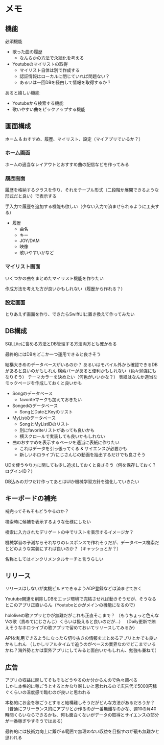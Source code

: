 # メモ

## 機能

必須機能
* 歌った曲の履歴
    * なんらかの方法で永続化を考える
* Youtubeのマイリストの取得
    * マイリスト自体は別で作成する
    * 認証情報はローカルに閉じていれば問題ない？
    * あるいは一回DBを経由して情報を取得するか？

あると嬉しい機能
* Youtubeから検索する機能
* 歌いやすい曲をピックアップする機能

## 画面構成

ホーム & おすすめ、履歴、マイリスト、設定（マイアプリでいるか？）

### ホーム画面

ホームの適当なレイアウトとおすすめ曲の配信などを作ってみる

### 履歴画面

履歴を格納するクラスを作り、それをテーブル形式（二段階か展開できるような形式だと良い）で表示する

手入力で履歴を追加する機能も欲しい（少ない入力で済ませられるように工夫する）

* 履歴
    * 曲名
    * キー
    * JOY/DAM
    * 映像
    * 歌いやすいかなど

### マイリスト画面

いくつかの曲をまとめたマイリスト機能を作りたい

作成方法を考えた方が良いかもしれない（履歴から作れる？）

### 設定画面

とりあえず画面を作り、できたらSwiftUIに置き換えて作ってみたい

## DB構成

SQLLiteに含める方法とDB管理する方法両方とも確かめる

最終的にはDBをどこか一つ運用できると良さそう

結構大きめのデータベースがいるのか？
あるいはモバイル外から確認できるDBがあると良いのかもしれん
検索バーがあると便利かもしれない（色々勉強にもなりそう）
テーマカラーを決めたい（何色がいいかな？）
表紙はなんか適当なモックページを作成しておくと良いかも

- Songのデータベース
    - favoriteマークも加えておきたい
- Songedのデータベース
    - SongとDateとKeyのリスト
- MyListのデータベース
    - SongとMyListIDのリスト
    - 別にfavoriteリストがあっても良いかも
    - 横スクロールで実装しても良いかもしれない
- 曲のおすすめを表示するページを適当に表紙に作りたい
    - これはデータを引っ張ってくる & サイエンスが必要かも
    - 新しいホロライブ/にじさんじの動画を抽出するだけでも良さそう

UDを使うやり方に関しても少し追求しておくと良さそう（何を保存しておく？ログインID？）

DB込みのガワだけ作ってあとはUIか機械学習方針を強化していきたい

## キーボードの補完

補完ってそもそもどうやるのか？

検索時に候補を表示するような仕様にしたい

検索に入力されたデリゲートの中でリストを表示するイメージか？

機械学習の予測ならそれなりのレスポンスで作れそうだが、データベース検索だとどのような実装にすれば良いのか？（キャッシュとか？）

名称としてはインクリメンタルサーチと言うらしい

## リリース

リリースはしないが実機ビルドできるようADP登録などは済ませておく

Youtube関連を削除しDBをエッジ環境で完結させれば動きそうだが、そうなるとこのアプリ正直いらん（Youtubeとかがメインの機能になるので）

hololiveの歌アプリとかが無難だがこれも正直そこまで？
（もうちょっと色んなVの歌（責めてにじさんじ）くらいは扱えると良いのだが...）
（Daily更新で賄えそうなホロライブの歌アプリで留めておいてリリースしてみるか）

APIを乱用できるようになったら切り抜きの情報をまとめるアプリとかでも良いかもしれん
（しかしリアルタイムで追うのがベースの業界なのでどこまでいるかね？海外勢とかは案外アプリにしてみると面白いかもしれん、勉強も兼ねて）


## 広告

アプリの収益に関してそもそもどうやるのか分からんので色々調べる
\
しかし本格的に稼ごうとするとかなり厳しいと思われるので広告代で5000円稼ぐくらいの温度感で臨むのが良いと思われる

本格的にお金を稼ごうとすると結構難しそうだがどんな方法があるだろうか？
（普通にフリーランス的にアプリとか作るのが一番無難なのかな、週10の月40時間くらいならできるかも、何も面白くないがデータの取得とサイエンスの部分が一番稼ぎやすそうではある）

最終的には技術力向上に繋がる範囲で無理のない収益を目指すのが最も無難かと思われる